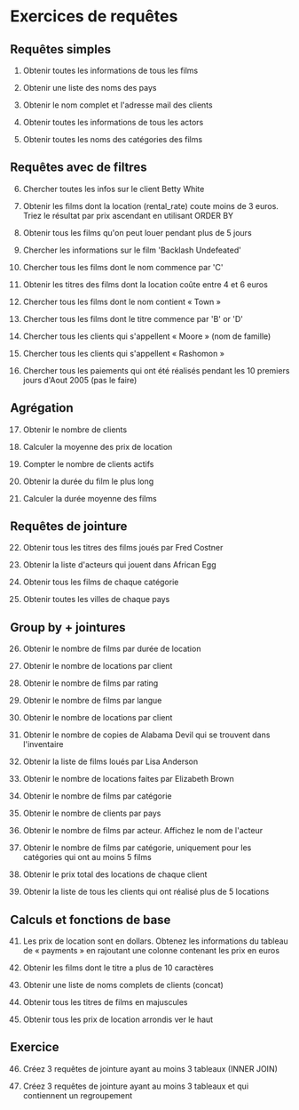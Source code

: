 # Exercices de requêtes

## Requêtes simples

1.  Obtenir toutes les informations de tous les films

2.  Obtenir une liste des noms des pays

3.  Obtenir le nom complet et l'adresse mail des clients

4.  Obtenir toutes les informations de tous les actors

5.  Obtenir toutes les noms des catégories des films

## Requêtes avec de filtres

6.  Chercher toutes les infos sur le client Betty White

7.  Obtenir les films dont la location (rental_rate) coute moins de 3
    euros. Triez le résultat par prix ascendant en utilisant ORDER BY

8.  Obtenir tous les films qu'on peut louer pendant plus de 5 jours

9.  Chercher les informations sur le film 'Backlash Undefeated'

10. Chercher tous les films dont le nom commence par 'C'

11. Obtenir les titres des films dont la location coûte entre 4 et 6
    euros

12. Chercher tous les films dont le nom contient « Town »

13. Chercher tous les films dont le titre commence par 'B' or 'D'

14. Chercher tous les clients qui s'appellent « Moore » (nom de famille)

15. Chercher tous les clients qui s'appellent « Rashomon »

16. Chercher tous les paiements qui ont été réalisés pendant les 10
    premiers jours d'Aout 2005 (pas le faire)

## Agrégation

17. Obtenir le nombre de clients

18. Calculer la moyenne des prix de location 

19. Compter le nombre de clients actifs

20. Obtenir la durée du film le plus long

21. Calculer la durée moyenne des films

## Requêtes de jointure

22.  Obtenir tous les titres des films joués par Fred Costner

23.  Obtenir la liste d'acteurs qui jouent dans African Egg

24.  Obtenir tous les films de chaque catégorie

25.  Obtenir toutes les villes de chaque pays

## Group by + jointures

26.  Obtenir le nombre de films par durée de location

27. Obtenir le nombre de locations par client

28. Obtenir le nombre de films par rating

29. Obtenir le nombre de films par langue

30. Obtenir le nombre de locations par client

31. Obtenir le nombre de copies de Alabama Devil qui se trouvent dans
    l'inventaire

32. Obtenir la liste de films loués par Lisa Anderson

33. Obtenir le nombre de locations faites par Elizabeth Brown

34. Obtenir le nombre de films par catégorie

35. Obtenir le nombre de clients par pays

36. Obtenir le nombre de films par acteur. Affichez le nom de l'acteur

37. Obtenir le nombre de films par catégorie, uniquement pour les
    catégories qui ont au moins 5 films

38. Obtenir le prix total des locations de chaque client

39. Obtenir la liste de tous les clients qui ont réalisé plus de 5
    locations

## Calculs et fonctions de base

41. Les prix de location sont en dollars. Obtenez les informations du
    tableau de « payments » en rajoutant une colonne contenant les prix
    en euros

42. Obtenir les films dont le titre a plus de 10 caractères

43. Obtenir une liste de noms complets de clients (concat)

44. Obtenir tous les titres de films en majuscules

45. Obtenir tous les prix de location arrondis ver le haut

## Exercice

46. Créez 3 requêtes de jointure ayant au moins 3 tableaux (INNER JOIN)

47. Créez 3 requêtes de jointure ayant au moins 3 tableaux et qui
    contiennent un regroupement
